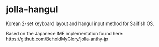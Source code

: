 jolla-hangul
==============

Korean 2-set keyboard layout and hangul input method for Sailfish OS.


Based on the Japanese IME implementation found here: https://github.com/BeholdMyGlory/jolla-anthy-jp
